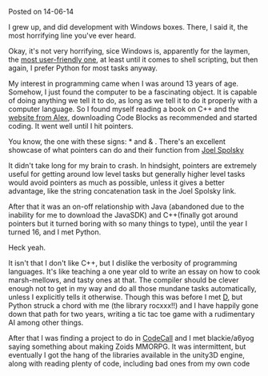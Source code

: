 Posted on 14-06-14

I grew up, and did development with Windows boxes. There, I said it, the most horrifying line you've ever heard. 

Okay, it's not very horrifying, sice Windows is, apparently for the laymen, the [most user-friendly one](http://www.thetoptens.com/best-operating-systems/), at least until it comes to shell scripting, but then again, I prefer Python for most tasks anyway. 

My interest in programming came when I was around 13 years of age. Somehow, I just found the computer to be a fascinating object. It is capable of doing anything we tell it to do, as long as we tell it to do it properly with a computer language. So I found myself reading a book on C++ and the [website from Alex](http://www.cprogramming.com/), downloading Code Blocks as recommended and started coding. It went well until I hit pointers.

You know, the one with these signs: * and & . There's an excellent showcase of what pointers can do and their function from [Joel Spolsky](http://www.joelonsoftware.com/articles/fog0000000319.html)

It didn't take long for my brain to crash. In hindsight, pointers are extremely useful for getting around low level tasks but generally higher level tasks would avoid pointers as much as possible, unless it gives a better advantage, like the string concatenation task in the Joel Spolsky link.

After that it was an on-off relationship with Java (abandoned due to the inability for me to download the JavaSDK) and C++(finally got around pointers but it turned boring with so many things to type), until the year I turned 16, and I met Python.

Heck yeah.

It isn't that I don't like C++, but I dislike the verbosity of programming languages. It's like teaching a one year old to write an essay on how to cook marsh-mellows, and tasty ones at that. The compiler should be clever enough not to get in my way and do all those mundane tasks automatically, unless I explicitly tells it otherwise. Though this was before I met [D](http://www.dlang.org), but Python struck a chord with me (the library rocxxx!!) and I have happily gone down that path for two years, writing a tic tac toe game with a rudimentary AI among other things. 

After that I was finding a project to do in [CodeCall](http://forum.codecall.net/) and I met blackie/a6yog saying something about making Zoids MMORPG. It was intermittent, but eventually I got the hang of the libraries available in the unity3D engine, along with reading plenty of code, including bad ones from my own code